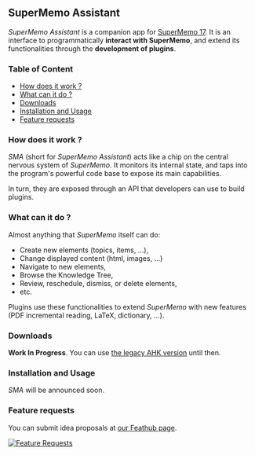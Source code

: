 ## SuperMemo Assistant

*SuperMemo Assistant* is a companion app for [SuperMemo 17](https://super-memo.com/supermemo17.html). It is an interface to programmatically **interact with SuperMemo**, and extend its functionalities through the **development of plugins**.

### Table of Content
- [How does it work ?](#how-does-it-work-)
- [What can it do ?](#what-can-it-do-)
- [Downloads](#downloads)
- [Installation and Usage](#installation-and-usage)
- [Feature requests](#feature-requests)

### How does it work ?

*SMA* (short for *SuperMemo Assistant*) acts like a chip on the central nervous system of *SuperMemo*. It monitors its internal state, and taps into the program's powerful code base to expose its main capabilities.

In turn, they are exposed through an API that developers can use to build plugins.

### What can it do ?

Almost anything that *SuperMemo* itself can do:
- Create new elements (topics, items, ...),
- Change displayed content (html, images, ...)
- Navigate to new elements,
- Browse the Knowledge Tree,
- Review, reschedule, dismiss, or delete elements,
- etc.

Plugins use these functionalities to extend *SuperMemo* with new features (PDF incremental reading, LaTeX, dictionary, ...).

### Downloads

**Work In Progress**. You can use [the legacy AHK version](https://github.com/supermemo/SuperMemoScripts) until then.

### Installation and Usage

*SMA* will be announced soon.

### Feature requests

You can submit idea proposals at [our Feathub page](https://feathub.com/supermemo/SuperMemoAssistant).

[![Feature Requests](http://feathub.com/supermemo/SuperMemoAssistant?format=svg)](http://feathub.com/supermemo/SuperMemoAssistant)
